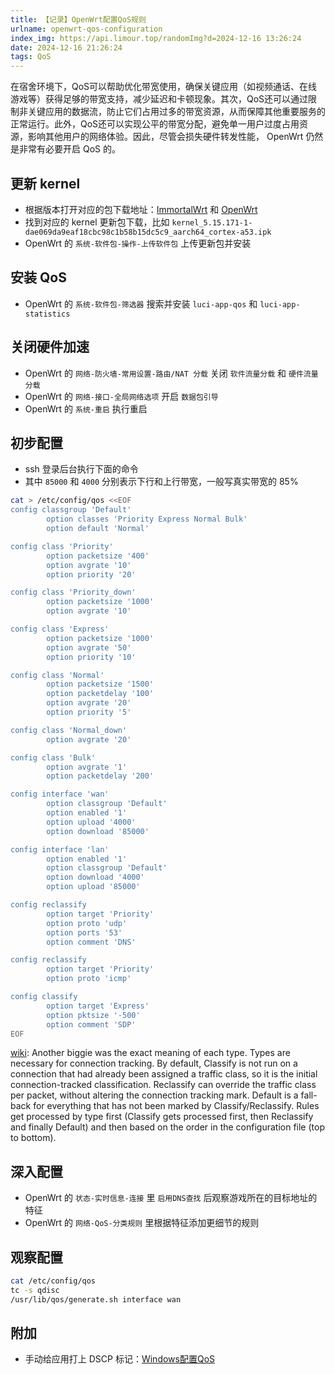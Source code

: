 ```yaml
---
title: 【记录】OpenWrt配置QoS规则
urlname: openwrt-qos-configuration
index_img: https://api.limour.top/randomImg?d=2024-12-16 13:26:24
date: 2024-12-16 21:26:24
tags: QoS
---
```

在宿舍环境下，QoS可以帮助优化带宽使用，确保关键应用（如视频通话、在线游戏等）获得足够的带宽支持，减少延迟和卡顿现象。其次，QoS还可以通过限制非关键应用的数据流，防止它们占用过多的带宽资源，从而保障其他重要服务的正常运行。此外，QoS还可以实现公平的带宽分配，避免单一用户过度占用资源，影响其他用户的网络体验。因此，尽管会损失硬件转发性能， OpenWrt 仍然是非常有必要开启 QoS 的。

## 更新 kernel
+ 根据版本打开对应的包下载地址：[ImmortalWrt](https://downloads.immortalwrt.org/releases/23.05-SNAPSHOT/targets/ipq807x/generic/packages/) 和 [OpenWrt](https://archive.openwrt.org/releases/23.05.0/targets/ipq807x/generic/packages/)
+ 找到对应的 kernel 更新包下载，比如 `kernel_5.15.171-1-dae069da9eaf18cbc98c1b58b15dc5c9_aarch64_cortex-a53.ipk`
+ OpenWrt 的 `系统-软件包-操作-上传软件包` 上传更新包并安装

## 安装 QoS
+ OpenWrt 的 `系统-软件包-筛选器` 搜索并安装 `luci-app-qos` 和 `luci-app-statistics`

## 关闭硬件加速
+ OpenWrt 的 `网络-防火墙-常用设置-路由/NAT 分载` 关闭 `软件流量分载` 和 `硬件流量分载`
+ OpenWrt 的 `网络-接口-全局网络选项` 开启 `数据包引导`
+ OpenWrt 的 `系统-重启` 执行重启

## 初步配置
+ ssh 登录后台执行下面的命令
+ 其中 `85000` 和 `4000` 分别表示下行和上行带宽，一般写真实带宽的 85%
```bash
cat > /etc/config/qos <<EOF
config classgroup 'Default'
        option classes 'Priority Express Normal Bulk'
        option default 'Normal'

config class 'Priority'
        option packetsize '400'
        option avgrate '10'
        option priority '20'

config class 'Priority_down'
        option packetsize '1000'
        option avgrate '10'

config class 'Express'
        option packetsize '1000'
        option avgrate '50'
        option priority '10'

config class 'Normal'
        option packetsize '1500'
        option packetdelay '100'
        option avgrate '20'
        option priority '5'

config class 'Normal_down'
        option avgrate '20'

config class 'Bulk'
        option avgrate '1'
        option packetdelay '200'

config interface 'wan'                               
        option classgroup 'Default'                  
        option enabled '1'                           
        option upload '4000'                         
        option download '85000' 

config interface 'lan'
        option enabled '1'
        option classgroup 'Default'
        option download '4000'
        option upload '85000'

config reclassify
        option target 'Priority'
        option proto 'udp'
        option ports '53'
        option comment 'DNS'

config reclassify
        option target 'Priority'
        option proto 'icmp'

config classify
        option target 'Express'
        option pktsize '-500'
        option comment 'SDP'
EOF
```

[wiki](https://oldwiki.archive.openwrt.org/doc/uci/qos): Another biggie was the exact meaning of each type. Types are necessary for connection tracking. By default, Classify is not run on a connection that had already been assigned a traffic class, so it is the initial connection-tracked classification. Reclassify can override the traffic class per packet, without altering the connection tracking mark. Default is a fall-back for everything that has not been marked by Classify/Reclassify. Rules get processed by type first (Classify gets processed first, then Reclassify and finally Default) and then based on the order in the configuration file (top to bottom).

## 深入配置
+ OpenWrt 的 `状态-实时信息-连接` 里 `启用DNS查找` 后观察游戏所在的目标地址的特征
+ OpenWrt 的 `网络-QoS-分类规则` 里根据特征添加更细节的规则

## 观察配置
```bash
cat /etc/config/qos 
tc -s qdisc
/usr/lib/qos/generate.sh interface wan
```

## 附加
+ 手动给应用打上 DSCP 标记：[Windows配置QoS](./Windows-configuration-QoS-ensures-smooth-network-connectivity-for-important-applications)
